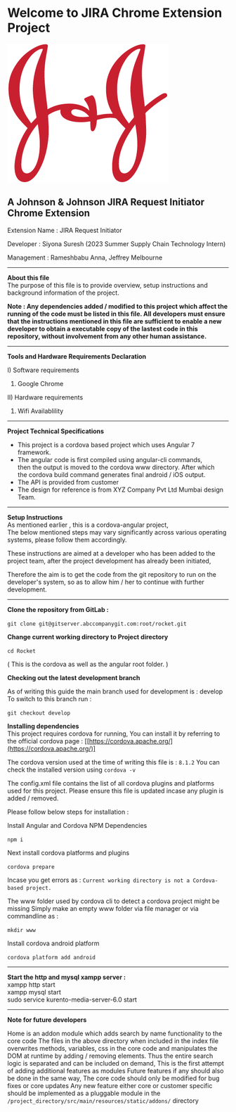 # Welcome to JIRA Chrome Extension Project
![JNJLOGO](logo.png)
## A Johnson & Johnson JIRA Request Initiator Chrome Extension

Extension Name : JIRA Request Initiator

Developer : Siyona Suresh (2023 Summer Supply Chain Technology Intern)

Management : Rameshbabu Anna, Jeffrey Melbourne

---

**About this file**  
The purpose of this file is to provide overview, setup instructions and background information of the project. 
  
**Note : Any dependencies added / modified to this project which affect the running of the code must be listed in this file. All developers must ensure that the instructions mentioned in this file are sufficient to enable a new developer to obtain a executable copy of the lastest code in this repository, without involvement from any other human assistance.**

---

**Tools and Hardware Requirements Declaration**

I) Software requirements
1) Google Chrome

II) Hardware requirements
1) Wifi Availablility

---

**Project Technical Specifications**

* This project is a cordova based project which uses Angular 7   
  framework.  
* The angular code is first compiled using angular-cli commands,    
  then the output is moved to the cordova www directory. After which   
  the cordova build command generates final android / iOS output.   
 * The API is provided from customer  
* The design for reference is from XYZ Company Pvt Ltd Mumbai design    
  Team.

---

**Setup Instructions**  
As mentioned earlier , this is a cordova-angular project,  
The below mentioned steps may vary significantly across various operating systems, please follow them accordingly.

These instructions are aimed at a developer who has been added to the project team, after the project development has already been initiated,

Therefore the aim is to get the code from the git repository to run on the developer's system, so as to allow him / her to continue with further development.

---
**Clone the repository from GitLab :**  

```git clone git@gitserver.abccompanygit.com:root/rocket.git```

**Change current working directory to Project directory**

```cd Rocket```

( This is the cordova as well as the angular root folder. )

**Checking out the latest development branch**

As of writing this guide the main branch used for development is : develop  
To switch to this branch run : 

```git checkout develop```

**Installing dependencies**  
This project requires cordova for running,
You can install it by referring to the official cordova page : [[https://cordova.apache.org/](https://cordova.apache.org/)]

The cordova version used at the time of writing this file is : ```8.1.2```
You can check the installed version using ```cordova -v```

The config.xml file contains the list of all cordova plugins and platforms used for this project.
Please ensure this file is updated incase any plugin is added / removed.

Please follow below steps for installation :

Install Angular and Cordova NPM Dependencies

```npm i```

Next install cordova platforms and plugins

```cordova prepare```

Incase you get errors as : ```Current working directory is not a Cordova-based project.```

The www folder used by cordova cli to detect a cordova project might be missing
Simply make an empty www folder via file manager or via commandline as :

```mkdir www```

Install cordova android platform

```cordova platform add android```

---

**Start the http and mysql xampp server :**  
xampp http start  
xampp mysql start  
sudo service kurento-media-server-6.0 start

---
**Note for future developers**

Home is an addon module which adds search by name functionality to the core code
The files in the above directory when included in the index file overwrites methods, variables, css in the core code
and manipulates the DOM at runtime by adding / removing elements.
Thus the entire search logic is separated and can be included on demand,
This is the first attempt of adding additional features as modules
Future features if any should also be done in the same way,
The core code should only be modified for bug fixes or core updates
Any new feature either core or customer specific should be implemented as a pluggable module in the  `/project_directory/src/main/resources/static/addons/`  directory
